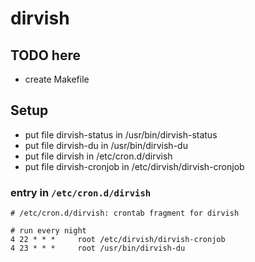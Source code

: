 # dirvish
## TODO here
* create Makefile

## Setup
* put file dirvish-status in /usr/bin/dirvish-status 
* put file dirvish-du in /usr/bin/dirvish-du
* put file dirvish in /etc/cron.d/dirvish
* put file dirvish-cronjob in /etc/dirvish/dirvish-cronjob

### entry in `/etc/cron.d/dirvish`
```
# /etc/cron.d/dirvish: crontab fragment for dirvish

# run every night
4 22 * * *     root	/etc/dirvish/dirvish-cronjob
4 23 * * *     root	/usr/bin/dirvish-du
```
